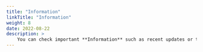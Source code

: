 ```yaml
---
title: "Information"
linkTitle: "Information"
weight: 8
date: 2022-08-22
description: >
    You can check important **Information** such as recent updates or task announcements regarding the use of the console.
---
```

